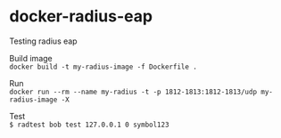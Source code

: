 # docker-radius-eap
Testing radius eap

Build image  
`docker build -t my-radius-image -f Dockerfile .`  

Run  
`docker run --rm --name my-radius -t -p 1812-1813:1812-1813/udp my-radius-image -X`  

Test  
`$ radtest bob test 127.0.0.1 0 symbol123`  






